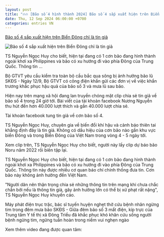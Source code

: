 ```yaml
---
layout: post
title: "🔥🔥 [Bão số 4 hình thành 2024] Bão số 4 sắp xuất hiện trên Biển Đông chỉ là tin giả"
date: Thu, 12 Sep 2024 06:00:00 +0700
categories: entries VN
---
```

[Bão số 4 sắp xuất hiện trên Biển Đông chỉ là tin giả](https://suckhoedoisong.vn/bao-so-4-sap-xuat-hien-tren-bien-dong-chi-la-tin-gia-169240912150310656.htm)

![Bão số 4 sắp xuất hiện trên Biển Đông chỉ là tin giả](https://suckhoedoisong.qltns.mediacdn.vn/zoom/600_315/324455921873985536/2024/9/12/bao-tren-bien-dong-la-tin-gia-17261280648901971456540-0-0-410-656-crop-17261280686951550747979.jpg)

TS Nguyễn Ngọc Huy cho biết, hiện tại đang có 1 cơn bão đang hình thành ngoài khơi xa Philippines và bão có xu hướng đi vào phía Đông của Trung Quốc. Thông tin ...

Bộ GTVT yêu cầu kiểm tra toàn bộ cầu bắc qua sông bị ảnh hưởng bão lũ SKĐS - Ngày 12/9, Bộ GTVT có công điện khẩn gửi các đơn vị về việc khẩn trương khắc phục hậu quả của bão số 3 và mưa lũ sau bão.

Hiện nay trên mạng xã hội đang lan truyền chóng mặt clip chia sẻ tin giả về bão số 4 trong 24 giờ tới. Bài viết của tài khoản facebook Nương Nguyễn thu hút đến hơn 40.000 lượt thích và gần 40.000 lượt chia sẻ.

Tài khoản facebook tung tin giả về cơn bão số 4.

TS Nguyễn Ngọc Huy, chuyên gia về biến đổi khí hậu và cảnh báo thiên tai khẳng định đây là tin giả. Không có dấu hiệu của cơn bão nào gần khu vực biển Đông và trong Biển Đông của Việt Nam trong vòng 4 - 5 ngày tới.

Xem clip trên, TS Nguyễn Ngọc Huy cho biết, người này lấy clip dự báo bão Noru năm 2022 rồi biên tập lại.

TS Nguyễn Ngọc Huy cho biết, hiện tại đang có 1 cơn bão đang hình thành ngoài khơi xa Philippines và bão có xu hướng đi vào phía Đông của Trung Quốc. Thông tin này được nhiều cơ quan báo chí chính thống đưa tin. Cơn bão này không ảnh hưởng đến Việt Nam.

"Người dân nên thận trọng chia sẻ những thông tin trên mạng khi chưa chắc chắn bởi nếu là thông tin giả, gây ảnh hưởng lớn có thể bị xử phạt rất nặng", TS Nguyễn Ngọc Huy khuyến cáo.

Máy phát điện trục trặc, bác sĩ tuyến huyện nghẹt thở cứu bệnh nhân ngừng tim trong đêm mưa bão SKĐS - Giữa đêm bão số 3 mất điện, kíp trực của Trung tâm Y tế thị xã Đông Triều đã khắc phục khó khăn cứu sống người bệnh ngừng tim, ngừng tuần hoàn trong niềm vui nghẹn ngào

Xem thêm video đang được quan tâm:

